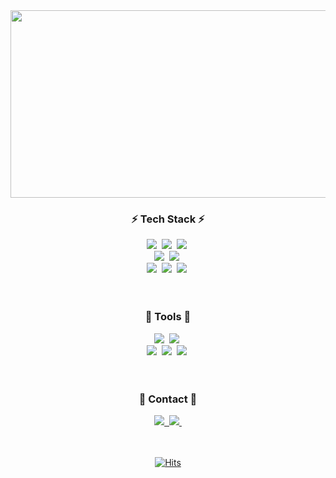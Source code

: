 <!--타이틀 부분-->
<div align="center">
<a href="https://www.gitanimals.org/en_US?utm_medium=image&utm_source=jaanja&utm_content=farm">
<img
  src="https://render.gitanimals.org/farms/jaanja"
  width="600"
  height="300"
/>
</a>
</div>

<!--내용 부분-->
<h3 align="center">⚡️ Tech Stack ⚡️</h3>
<div align="center">
  <img src="https://img.shields.io/badge/java-%23ED8B00.svg?style=for-the-badge&logo=openjdk&logoColor=white" />&nbsp
  <img src="https://img.shields.io/badge/springboot-%236DB33F.svg?style=for-the-badge&logo=spring&logoColor=white" />&nbsp
  <img src="https://img.shields.io/badge/python-3670A0?style=for-the-badge&logo=python&logoColor=ffdd54" />&nbsp
</div>

<div align="center">
  <img src="https://img.shields.io/badge/vuejs-%2335495e.svg?style=for-the-badge&logo=vuedotjs&logoColor=%234FC08D" />&nbsp
  <img src="https://img.shields.io/badge/JavaScript-f7df1e?style=flat-square&logo=JavaScript&logoColor=white"/>&nbsp
</div>

<div align="center">
  <img src="https://img.shields.io/badge/mysql-4479A1.svg?style=for-the-badge&logo=mysql&logoColor=white" />&nbsp
  <img src="https://img.shields.io/badge/AWS-%23FF9900.svg?style=for-the-badge&logo=amazon-aws&logoColor=white" />&nbsp
  <img src="https://img.shields.io/badge/docker-%230db7ed.svg?style=for-the-badge&logo=docker&logoColor=white"  />&nbsp
</div>

<br>
<br> 

<h3 align="center">🔧 Tools 🔧</h3>
<div align="center">
  <img src="https://img.shields.io/badge/git-F05033.svg?style=for-the-badge&logo=git&logoColor=white" />&nbsp
  <img src="https://img.shields.io/badge/github-181717.svg?style=for-the-badge&logo=github&logoColor=white" />&nbsp
</div>

<div align="center">
  <img src="https://img.shields.io/badge/Slack-4A154B?style=for-the-badge&logo=slack&logoColor=white" />&nbsp
  <img src="https://img.shields.io/badge/figma-F24E1E.svg?style=for-the-badge&logo=figma&logoColor=white" />&nbsp
  <img src="https://img.shields.io/badge/IntelliJIDEA-000000.svg?style=for-the-badge&logo=intellij-idea&logoColor=white" />&nbsp
</div>

<br>
<br>

<h3 align="center">📱 Contact 📱</h3>
<div align="center">
  <a href="https://www.notion.so/172d421a113980928615e8b5e85c42fa">
    <img src="https://img.shields.io/badge/Notion-%23000000.svg?style=for-the-badge&logo=notion&logoColor=white" />&nbsp
  </a>
  
  <a href="mailto:sungjun345@gmail.com">
    <img src="https://img.shields.io/badge/Gmail-D14836?style=for-the-badge&logo=gmail&logoColor=white"/>&nbsp
  </a>
</div>

<br>
<br>
<div align="center">
  
[![Hits](https://hits.seeyoufarm.com/api/count/incr/badge.svg?url=https%3A%2F%2Fgithub.com%2Fjaanja&count_bg=%231663CF&title_bg=%23100F0F&icon=github.svg&icon_color=%23FFFFFF&title=Views&edge_flat=false)](https://hits.seeyoufarm.com)

</div>

